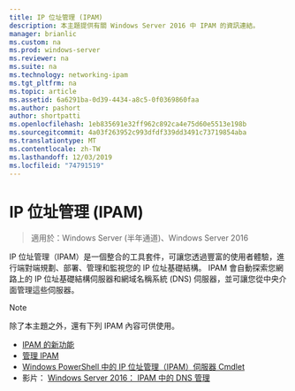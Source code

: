 ```yaml
---
title: IP 位址管理 (IPAM)
description: 本主題提供有關 Windows Server 2016 中 IPAM 的資訊連結。
manager: brianlic
ms.custom: na
ms.prod: windows-server
ms.reviewer: na
ms.suite: na
ms.technology: networking-ipam
ms.tgt_pltfrm: na
ms.topic: article
ms.assetid: 6a6291ba-0d39-4434-a8c5-0f0369860faa
ms.author: pashort
author: shortpatti
ms.openlocfilehash: 1eb835691e32ff962c892ca4e75d60e5513e198b
ms.sourcegitcommit: 4a03f263952c993dfdf339dd3491c73719854aba
ms.translationtype: MT
ms.contentlocale: zh-TW
ms.lasthandoff: 12/03/2019
ms.locfileid: "74791519"
---
```

# <a name="ip-address-management-ipam"></a>IP 位址管理 (IPAM)

> 適用於：Windows Server (半年通道)、Windows Server 2016

IP 位址管理（IPAM）是一個整合的工具套件，可讓您透過豐富的使用者體驗，進行端對端規劃、部署、管理和監視您的 IP 位址基礎結構。 IPAM 會自動探索您網路上的 IP 位址基礎結構伺服器和網域名稱系統 (DNS) 伺服器，並可讓您從中央介面管理這些伺服器。

> [!NOTE]
> 除了本主題之外，還有下列 IPAM 內容可供使用。
>
> - [IPAM 的新功能](../../technologies/ipam/What-s-New-in-IPAM.md)
> - [管理 IPAM](../../technologies/ipam/Manage-IPAM.md)
> - [Windows PowerShell 中的 IP 位址管理（IPAM）伺服器 Cmdlet](https://docs.microsoft.com/powershell/module/ipamserver/?view=win10-ps)
> - 影片： [Windows Server 2016： IPAM 中的 DNS 管理](https://channel9.msdn.com/Blogs/windowsserver/Windows-Server-2016-DNS-management-in-IPAM)
